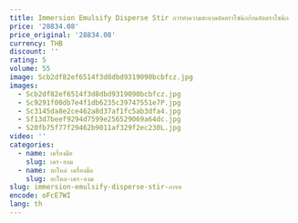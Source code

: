 ```yaml
---
title: Immersion Emulsify Disperse Stir การทําความสะอาดอัลตราโซนิกก้านอัลตราโซนิก
price: '28834.08'
price_original: '28834.08'
currency: THB
discount: ''
rating: 5
volume: 55
image: Scb2df82ef6514f3d8dbd9319090bcbfcz.jpg
images:
  - Scb2df82ef6514f3d8dbd9319090bcbfcz.jpg
  - Sc9291f00db7e4f1db6235c39747551e7P.jpg
  - Sc3145da8e2ce462a8d37af1fc5ab3dfa4.jpg
  - Sf13d7beef9294d7599e256529069a64dc.jpg
  - S20fb75f77f29462b9011af329f2ec230L.jpg
video: ''
categories:
  - name: เครื่องมือ
    slug: เคร-องม
  - name: อะไหล่ เครื่องมือ
    slug: อะไหล-เคร-องม
slug: immersion-emulsify-disperse-stir-การท
encode: oFcE7WI
lang: th
---
```

  